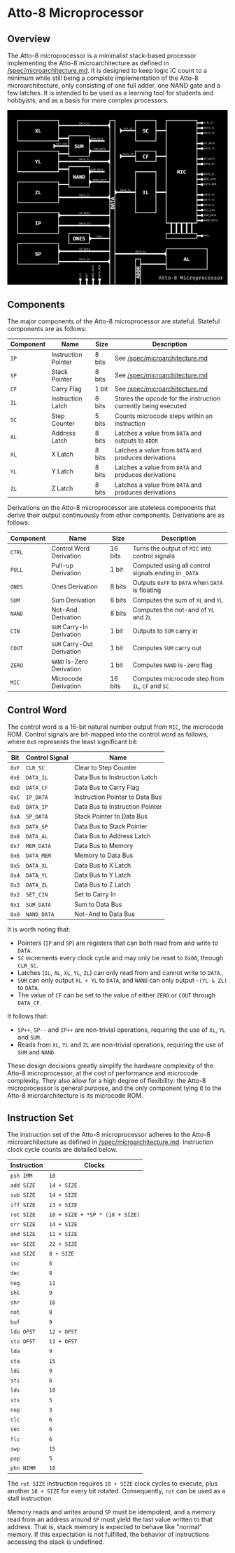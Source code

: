 # Atto-8 Microprocessor

## Overview

The Atto-8 microprocessor is a minimalist stack-based processor implementing the Atto-8 microarchitecture as defined in [/spec/microarchitecture.md](../spec/microarchitecture.md). It is designed to keep logic IC count to a minimum while still being a complete implementation of the Atto-8 microarchitecture, only consisting of one full adder, one NAND gate and a few latches. It is intended to be used as a learning tool for students and hobbyists, and as a basis for more complex processors.

![Atto-8 Microprocessor Diagram](../misc/assets/microprocessor.png)

## Components

The major components of the Atto-8 microprocessor are stateful. Stateful components are as follows:

| Component | Name                | Size   | Description                                                    |
| --------- | ------------------- | ------ | -------------------------------------------------------------- |
| `IP`      | Instruction Pointer | 8 bits | See [/spec/microarchitecture.md](../spec/microarchitecture.md) |
| `SP`      | Stack Pointer       | 8 bits | See [/spec/microarchitecture.md](../spec/microarchitecture.md) |
| `CF`      | Carry Flag          | 1 bit  | See [/spec/microarchitecture.md](../spec/microarchitecture.md) |
| `IL`      | Instruction Latch   | 8 bits | Stores the opcode for the instruction currently being executed |
| `SC`      | Step Counter        | 5 bits | Counts microcode steps within an instruction                   |
| `AL`      | Address Latch       | 8 bits | Latches a value from `DATA` and outputs to `ADDR`              |
| `XL`      | X Latch             | 8 bits | Latches a value from `DATA` and produces derivations           |
| `YL`      | Y Latch             | 8 bits | Latches a value from `DATA` and produces derivations           |
| `ZL`      | Z Latch             | 8 bits | Latches a value from `DATA` and produces derivations           |

Derivations on the Atto-8 microprocessor are stateless components that derive their output continuously from other components. Derivations are as follows:

| Component | Name                       | Size    | Description                                          |
| --------- | -------------------------- | ------- | ---------------------------------------------------- |
| `CTRL`    | Control Word Derivation    | 16 bits | Turns the output of `MIC` into control signals       |
| `PULL`    | Pull-up Derivation         | 1 bit   | Computed using all control signals ending in `_DATA` |
| `ONES`    | Ones Derivation            | 8 bits  | Outputs `0xFF` to `DATA` when `DATA` is floating     |
| `SUM`     | Sum Derivation             | 8 bits  | Computes the sum of `XL` and `YL`                    |
| `NAND`    | Not-And Derivation         | 8 bits  | Computes the not-and of `YL` and `ZL`                |
| `CIN`     | `SUM` Carry-In Derivation  | 1 bit   | Outputs to `SUM` carry in                            |
| `COUT`    | `SUM` Carry-Out Derivation | 1 bit   | Computes `SUM` carry out                             |
| `ZERO`    | `NAND` Is-Zero Derivation  | 1 bit   | Computes `NAND` is-zero flag                         |
| `MIC`     | Microcode Derivation       | 16 bits | Computes microcode step from `IL`, `CF` and `SC`     |

## Control Word

The control word is a 16-bit natural number output from `MIC`, the microcode ROM. Control signals are bit-mapped into the control word as follows, where `0x0` represents the least significant bit:

| Bit   | Control Signal | Name                            |
| ----- | -------------- | ------------------------------- |
| `0xF` | `CLR_SC`       | Clear to Step Counter           |
| `0xE` | `DATA_IL`      | Data Bus to Instruction Latch   |
| `0xD` | `DATA_CF`      | Data Bus to Carry Flag          |
| `0xC` | `IP_DATA`      | Instruction Pointer to Data Bus |
| `0xB` | `DATA_IP`      | Data Bus to Instruction Pointer |
| `0xA` | `SP_DATA`      | Stack Pointer to Data Bus       |
| `0x9` | `DATA_SP`      | Data Bus to Stack Pointer       |
| `0x8` | `DATA_AL`      | Data Bus to Address Latch       |
| `0x7` | `MEM_DATA`     | Data Bus to Memory              |
| `0x6` | `DATA_MEM`     | Memory to Data Bus              |
| `0x5` | `DATA_XL`      | Data Bus to X Latch             |
| `0x4` | `DATA_YL`      | Data Bus to Y Latch             |
| `0x3` | `DATA_ZL`      | Data Bus to Z Latch             |
| `0x2` | `SET_CIN`      | Set to Carry In                 |
| `0x1` | `SUM_DATA`     | Sum to Data Bus                 |
| `0x0` | `NAND_DATA`    | Not-And to Data Bus             |

It is worth noting that:

- Pointers (`IP` and `SP`) are registers that can both read from and write to `DATA`.
- `SC` increments every clock cycle and may only be reset to `0x00`, through `CLR_SC`.
- Latches (`IL`, `AL`, `XL`, `YL`, `ZL`) can only read from and cannot write to `DATA`.
- `SUM` can only output `XL + YL` to `DATA`, and `NAND` can only output `~(YL & ZL)` to `DATA`.
- The value of `CF` can be set to the value of either `ZERO` or `COUT` through `DATA_CF`.

It follows that:

- `SP++`, `SP--` and `IP++` are non-trivial operations, requiring the use of `XL`, `YL` and `SUM`.
- Reads from `XL`, `YL` and `ZL` are non-trivial operations, requiring the use of `SUM` and `NAND`.

These design decisions greatly simplify the hardware complexity of the Atto-8 microprocessor, at the cost of performance and microcode complexity. They also allow for a high degree of flexibility: the Atto-8 microprocessor is general purpose, and the only component tying it to the Atto-8 microarchitecture is its microcode ROM.

## Instruction Set

The instruction set of the Atto-8 microprocessor adheres to the Atto-8 microarchitecture as defined in [/spec/microarchitecture.md](../spec/microarchitecture.md). Instruction clock cycle counts are detailed below.

| Instruction | Clocks                          |
| ----------- | ------------------------------- |
| `psh IMM`   | `10`                            |
| `add SIZE`  | `14 + SIZE`                     |
| `sub SIZE`  | `14 + SIZE`                     |
| `iff SIZE`  | `13 + SIZE`                     |
| `rot SIZE`  | `18 + SIZE + *SP * (18 + SIZE)` |
| `orr SIZE`  | `14 + SIZE`                     |
| `and SIZE`  | `11 + SIZE`                     |
| `xor SIZE`  | `22 + SIZE`                     |
| `xnd SIZE`  | `8 + SIZE`                      |
| `inc`       | `6`                             |
| `dec`       | `8`                             |
| `neg`       | `11`                            |
| `shl`       | `9`                             |
| `shr`       | `16`                            |
| `not`       | `8`                             |
| `buf`       | `9`                             |
| `ldo OFST`  | `12 + OFST`                     |
| `sto OFST`  | `11 + OFST`                     |
| `lda`       | `9`                             |
| `sta`       | `15`                            |
| `ldi`       | `9`                             |
| `sti`       | `6`                             |
| `lds`       | `10`                            |
| `sts`       | `5`                             |
| `nop`       | `3`                             |
| `clc`       | `6`                             |
| `sec`       | `6`                             |
| `flc`       | `6`                             |
| `swp`       | `15`                            |
| `pop`       | `5`                             |
| `phn NIMM`  | `10`                            |

The `rot SIZE` instruction requires `18 + SIZE` clock cycles to execute, plus another `18 + SIZE` for every bit rotated. Consequently, `rot` can be used as a stall instruction.

Memory reads and writes around `SP` must be idempotent, and a memory read from an address around `SP` must yield the last value written to that address. That is, stack memory is expected to behave like "normal" memory. If this expectation is not fulfilled, the behavior of instructions accessing the stack is undefined.
